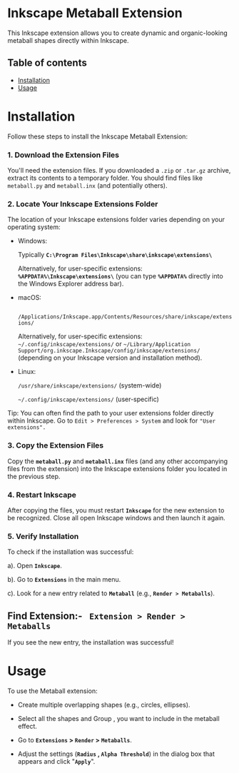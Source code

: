 # Inkscape Metaball Extension

This Inkscape extension allows you to create dynamic and organic-looking metaball shapes directly within Inkscape.

## Table of contents

- [Installation](#installation)
- [Usage](#usage)

# **Installation**

Follow these steps to install the Inkscape Metaball Extension:

### 1. Download the Extension Files
You'll need the extension files. If you downloaded a `.zip` or `.tar.gz` archive, extract its contents to a temporary folder. You should find files like `metaball.py` and `metaball.inx` (and potentially others).

### 2. Locate Your Inkscape Extensions Folder
The location of your Inkscape extensions folder varies depending on your operating system:
 
- Windows:

   Typically **`C:\Program Files\Inkscape\share\inkscape\extensions\`**

   Alternatively, for user-specific extensions:**` %APPDATA%\Inkscape\extensions\`** (you can  type **` %APPDATA% `** directly into the Windows Explorer address bar).

- macOS:

   ` /Applications/Inkscape.app/Contents/Resources/share/inkscape/extensions/`
   
   Alternatively, for user-specific extensions: `~/.config/inkscape/extensions/` or `~/Library/Application Support/org.inkscape.Inkscape/config/inkscape/extensions/` (depending on your Inkscape version and installation method).

- Linux:

  `/usr/share/inkscape/extensions/` (system-wide)

  `~/.config/inkscape/extensions/` (user-specific)

 Tip: You can often find the path to your user extensions folder directly within Inkscape. Go to `Edit > Preferences > System` and look for `"User extensions".`

### 3. Copy the Extension Files
Copy the **`metaball.py`** and **`metaball.inx`** files (and any other accompanying files from the extension) into the Inkscape extensions folder you located in the previous step.

### 4. Restart Inkscape
After copying the files, you must restart **`Inkscape`** for the new extension to be recognized. Close all open Inkscape windows and then launch it again.

### 5. Verify Installation
To check if the installation was successful:

a). Open **`Inkscape`**.

b). Go to **`Extensions`** in the main menu.

c). Look for a new entry related to **`Metaball`** (e.g., **`Render > Metaballs`**).

## Find Extension:- ` Extension > Render > Metaballs`

If you see the new entry, the installation was successful!

# Usage

To use the Metaball extension:

-  Create multiple overlapping shapes (e.g., circles, ellipses).

- Select all the shapes and Group , you want to include in the metaball effect. 

- Go to **`Extensions` > `Render` > `Metaballs`**.

- Adjust the settings (**`Radius` , `Alpha Threshold`**) in the dialog box that appears and click "**`Apply`**".
